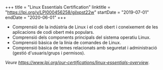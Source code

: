 +++
title = "Linux Essentials Certification"
linktitle = "https://lpi.org/v/LPI000456258/gjlxpst22w"
startDate = "2019-07-01"
endDate = "2020-06-01"
+++
* Comprensió de la indústria de Linux i el codi obert i coneixement de les aplicacions de codi obert més populars.
* Comprensió dels components principals del sistema operatiu Linux.
* Comprensió bàsica de la línia de comandes de Linux.
* Comprensió bàsica de temes relacionats amb seguretat i administració (gestió d'usuaris/grups i permisos).

*Veure https://www.lpi.org/our-certifications/linux-essentials-overview*.